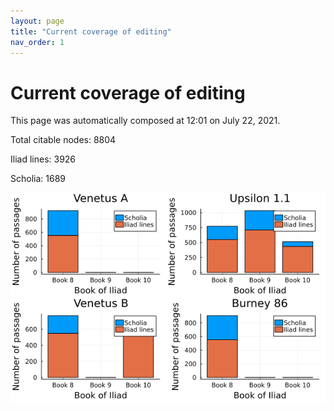 ```yaml
---
layout: page
title: "Current coverage of editing"
nav_order: 1
---
```



# Current coverage of editing

This page was automatically composed at 12:01 on July 22, 2021.

Total citable nodes: 8804

Iliad lines: 3926

Scholia: 1689

![Summary of coverage](./coverage.png)